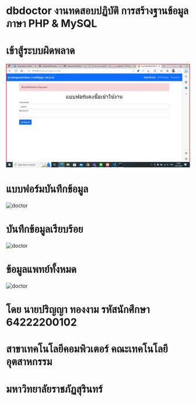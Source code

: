 # dbdoctor งานทดสอบปฏิบัติ การสร้างฐานข้อมูล ภาษา PHP & MySQL
# เข้าสู้ระบบผิดพลาด
![doctor](https://github.com/parinyaSrru/dbdoctor/blob/main/image/messageImage_1679158160201.jpg?raw=true)
# แบบฟอร์มบันทึกข้อมูล
![doctor](https://github.com/parinyaSrru/dbdoctor/blob/main/image/messageImage_1679157506541.jpg?raw=true)

# บันทึกข้อมูลเรียบร้อย
![doctor](https://github.com/parinyaSrru/dbdoctor/blob/main/image/messageImage_1679157773108.jpg?raw=true)


# ข้อมูลแพทย์ทั้งหมด
![doctor](https://github.com/parinyaSrru/dbdoctor/blob/main/image/MicrosoftTeams-image.png?raw=true)

# โดย นายปริญญา ทองงาม รหัสนักศึกษา 64222200102
# สาขาเทคโนโลยีคอมพิวเตอร์ คณะเทคโนโลยีอุตสาหกรรม
# มหาวิทยาลัยราชภัฏสุรินทร์
